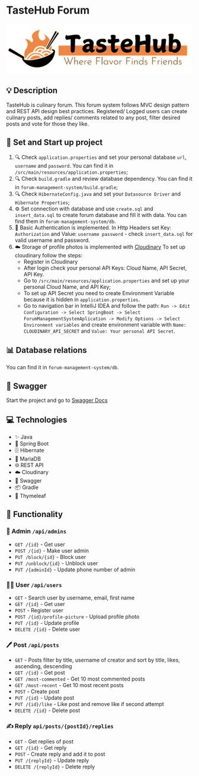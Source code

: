 # TasteHub Forum

![TasteHubLogo](forum-management-system/src/main/resources/static/images/tasteHub-logo-for-display.png)

## 💡 Description

TasteHub is culinary forum. This forum system follows MVC design pattern and REST API design best practices.
Registered/ Logged users can create culinary posts, add replies/ comments 
related to any post, filter desired posts and vote for those they like.

## 🚀 Set and Start up project

1. 🔍 Check `application.properties` and set your personal database `url`, `username` and `password`. 
You can find it in `/src/main/resources/application.properties`;
2. 🔍 Check `build.gradle` and review database dependency.
You can find it in `forum-management-system/build.gradle`;
3. 🔍 Check `HibernateConfig.java` and set your `Datasource Driver` and `Hibernate Properties`;
4. ⚙️ Set connection with database and use `create.sql` and `insert_data.sql` to create forum database and fill it with data.
You can find them in `forum-management-system/db`.
5. 🔐 Basic Authentication is implemented. In Http Headers set Key: `Authorization` and Value: `username password` - check `insert_data.sql` for valid username and password.
6. ☁️ Storage of profile photos is implemented with [Cloudinary](https://cloudinary.com/) To set up cloudinary follow the steps:
   - Register in Cloudinary
   - After login check your personal API Keys: Cloud Name, API Secret, API Key.
   - Go to `/src/main/resources/application.properties` and set up your personal Cloud Name, and API Key;
   - To set up API Secret you need to create Environment Variable because it is hidden in `application.properties`.
   - Go to navigation bar in IntelliJ IDEA and follow the path: `Run -> Edit Configuration -> Select SpringBoot -> Select ForumManagementSystemAplication -> Modify Options -> Select Environment variables` and create environment variable with `Name: CLOUDINARY_API_SECRET` and `Value: Your personal API Secret`.

## 📊 Database relations
You can find it in `forum-management-system/db`.

## 📜 Swagger
Start the project and go to [Swagger Docs](http://localhost:8080/swagger-ui/index.html)

## 💻 Technologies
* ✨ Java
* 🌱 Spring Boot 
* 🗄️ Hibernate
* 💾 MariaDB
* 🌐 REST API
* ☁️ Cloudinary 
* 📜 Swagger
* 📦 Gradle
* 🍃 Thymeleaf

## 🔧 Functionality

### 👑 Admin `/api/admins`

* `GET /{id}`  - Get user
* `POST /{id}`  - Make user admin 
* `PUT /block/{id}`  - Block user
* `PUT /unblock/{id}`  - Unblock user
* `PUT /{adminId}`  - Update phone number of admin

### 🙋‍♂️ User  `/api/users`

* `GET`  - Search user by username, email, first name 
* `GET /{id}`  - Get user
* `POST`  - Register user
* `POST /{id}/profile-picture`  - Upload profile photo
* `PUT /{id}`  - Update profile
* `DELETE /{id}`  - Delete user

### 🖊️ Post `/api/posts`

* `GET`  - Posts filter by title, username of creator and sort by title, likes, ascending, descending
* `GET /{id}`  - Get post
* `GET /most-commented`  - Get 10 most commented posts
* `GET /most-recent`  - Get 10 most recent posts
* `POST`  - Create post
* `PUT /{id}`  - Update post
* `PUT /{id}/like`  - Like post and remove like if second attempt
* `DELETE /{id}`  - Delete post

### ✍️ Reply `api/posts/{postId}/replies`

* `GET`  - Get replies of post
* `GET /{id}`  - Get reply
* `POST`  - Create reply and add it to post
* `PUT /{replyId}`  - Update reply
* `DELETE /{replyId}`  - Delete reply

